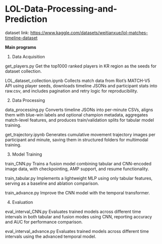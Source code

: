 # LOL-Data-Processing-and-Prediction

dataset link: https://www.kaggle.com/datasets/weitianxue/lol-matches-timeline-dataset

**Main programs**
1. Data Acquisition

get_players.py
Get the top1000 ranked players in KR region as the seeds for dataset collection.

LOL_dataset_collection.ipynb
Collects match data from Riot’s MATCH-V5 API using player seeds, downloads timeline JSONs and participant stats into raw.csv, and includes pagination and retry logic for reproducibility.

2. Data Processing

data_processing.py
Converts timeline JSONs into per-minute CSVs, aligns them with blue-win labels and optional champion metadata, aggregates match-level features, and produces train/validation splits for tabular model training.

get_trajectory.ipynb
Generates cumulative movement trajectory images per participant and minute, saving them in structured folders for multimodal training.

3. Model Training

train_CNN.py
Trains a fusion model combining tabular and CNN-encoded image data, with checkpointing, AMP support, and resume functionality.

train_tabular.py
Implements a lightweight MLP using only tabular features, serving as a baseline and ablation comparison.

train_advance.py
Improve the CNN model with the temporal transformer.

4. Evaluation

eval_interval_CNN.py
Evaluates trained models across different time intervals in both tabular and fusion modes using CNN, reporting accuracy and AUC for performance comparison.

eval_interval_advance.py
Evaluates trained models across different time intervals using the advanced temporal model.
